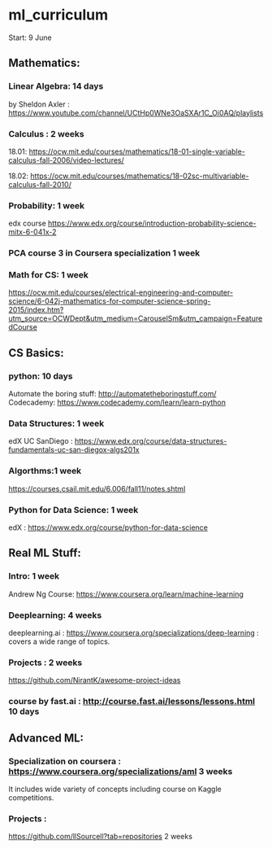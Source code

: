 # ml_curriculum
Start: 9 June

## Mathematics: 
### Linear Algebra: 14 days
by Sheldon Axler : https://www.youtube.com/channel/UCtHp0WNe3OaSXAr1C_Oi0AQ/playlists

### Calculus : 2 weeks
 18.01: https://ocw.mit.edu/courses/mathematics/18-01-single-variable-calculus-fall-2006/video-lectures/

 18.02: https://ocw.mit.edu/courses/mathematics/18-02sc-multivariable-calculus-fall-2010/
 
### Probability: 1 week

edx course https://www.edx.org/course/introduction-probability-science-mitx-6-041x-2

### PCA course 3 in Coursera specialization 1 week

### Math for CS: 1 week
https://ocw.mit.edu/courses/electrical-engineering-and-computer-science/6-042j-mathematics-for-computer-science-spring-2015/index.htm?utm_source=OCWDept&utm_medium=CarouselSm&utm_campaign=FeaturedCourse

## CS Basics:
### python: 10 days
Automate the boring stuff: http://automatetheboringstuff.com/
Codecademy: https://www.codecademy.com/learn/learn-python

### Data Structures: 1 week 
edX UC SanDiego : https://www.edx.org/course/data-structures-fundamentals-uc-san-diegox-algs201x

### Algorthms:1 week
https://courses.csail.mit.edu/6.006/fall11/notes.shtml

### Python for Data Science: 1 week
edX : https://www.edx.org/course/python-for-data-science

## Real ML Stuff:
### Intro: 1 week
Andrew Ng Course: https://www.coursera.org/learn/machine-learning

### Deeplearning: 4 weeks
deeplearning.ai : https://www.coursera.org/specializations/deep-learning : covers a wide range of topics.

### Projects : 2 weeks
https://github.com/NirantK/awesome-project-ideas

### course by fast.ai : http://course.fast.ai/lessons/lessons.html 10 days

## Advanced ML:
### Specialization on coursera : https://www.coursera.org/specializations/aml 3 weeks
It includes wide variety of concepts including course on Kaggle competitions.

### Projects : 
https://github.com/llSourcell?tab=repositories 2 weeks


               

